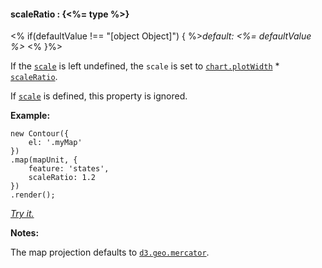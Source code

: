 #### **scaleRatio** : {<%= type %>}

<% if(defaultValue !== "[object Object]") { %>*default: <%= defaultValue %>* <% }%>

If the [`scale`](#geo_config/config.map.scale) is left undefined, the `scale` is set to [`chart.plotWidth`](#core_config/config.chart.plotWidth) * [`scaleRatio`](#geo_config/config.map.scaleRatio).

If [`scale`](#geo_config/config.map.scale) is defined, this property is ignored.

**Example:**

	new Contour({
		el: '.myMap'
	})
	.map(mapUnit, {
		feature: 'states',
		scaleRatio: 1.2
	})
	.render();

*[Try it.](<%= jsFiddleLink %>)*

**Notes:**

The map projection defaults to [`d3.geo.mercator`](http://github.com/mbostock/d3/wiki/Geo-Projections).
